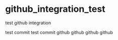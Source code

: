 github_integration_test
=======================

test github integration

test commit
test commit
github github github github
